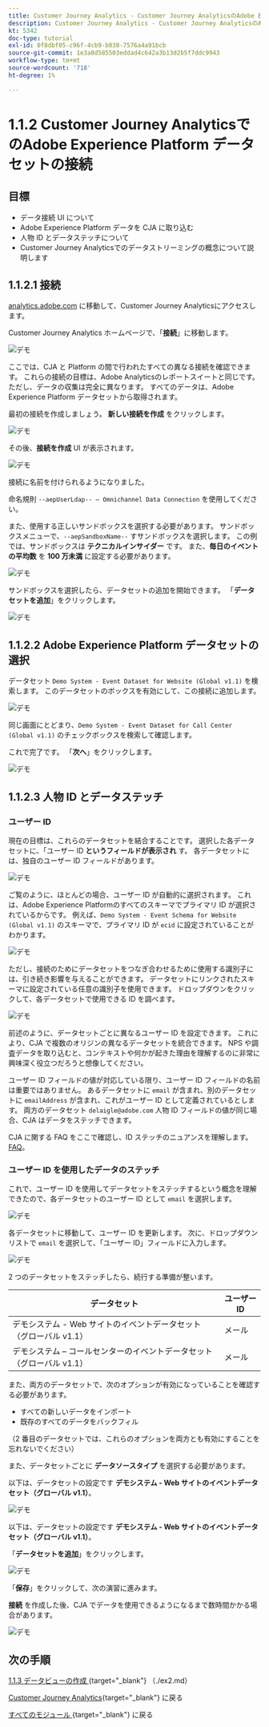 ```yaml
---
title: Customer Journey Analytics - Customer Journey AnalyticsのAdobe Experience Platform データセットの接続
description: Customer Journey Analytics - Customer Journey AnalyticsのAdobe Experience Platform データセットの接続
kt: 5342
doc-type: tutorial
exl-id: 0f8dbf05-c96f-4cb9-b038-7576a4a91bcb
source-git-commit: 1e3a8d585503eddad4c642a3b13d2b5f7ddc9943
workflow-type: tm+mt
source-wordcount: '718'
ht-degree: 1%

---
```


# 1.1.2 Customer Journey AnalyticsでのAdobe Experience Platform データセットの接続

## 目標

- データ接続 UI について
- Adobe Experience Platform データを CJA に取り込む
- 人物 ID とデータステッチについて
- Customer Journey Analyticsでのデータストリーミングの概念について説明します

## 1.1.2.1 接続

[analytics.adobe.com](https://analytics.adobe.com) に移動して、Customer Journey Analyticsにアクセスします。

Customer Journey Analytics ホームページで、「**接続**」に移動します。

![ デモ ](./images/cja2.png)

ここでは、CJA と Platform の間で行われたすべての異なる接続を確認できます。 これらの接続の目標は、Adobe Analyticsのレポートスイートと同じです。 ただし、データの収集は完全に異なります。 すべてのデータは、Adobe Experience Platform データセットから取得されます。

最初の接続を作成しましょう。 **新しい接続を作成** をクリックします。

![ デモ ](./images/cja4.png)

その後、**接続を作成** UI が表示されます。

![ デモ ](./images/cja5.png)

接続に名前を付けられるようになりました。

命名規則 `--aepUserLdap-- – Omnichannel Data Connection` を使用してください。

また、使用する正しいサンドボックスを選択する必要があります。 サンドボックスメニューで、`--aepSandboxName--` すサンドボックスを選択します。 この例では、サンドボックスは **テクニカルインサイダー** です。 また、**毎日のイベントの平均数** を **100 万未満** に設定する必要があります。

![ デモ ](./images/cjasb.png)

サンドボックスを選択したら、データセットの追加を開始できます。 「**データセットを追加**」をクリックします。

![ デモ ](./images/cjasb1.png)

## 1.1.2.2 Adobe Experience Platform データセットの選択

データセット `Demo System - Event Dataset for Website (Global v1.1)` を検索します。 このデータセットのボックスを有効にして、この接続に追加します。

![ デモ ](./images/cja7.png)

同じ画面にとどまり、`Demo System - Event Dataset for Call Center (Global v1.1)` のチェックボックスを検索して確認します。

これで完了です。 「**次へ**」をクリックします。

![ デモ ](./images/cja9.png)

## 1.1.2.3 人物 ID とデータステッチ

### ユーザー ID

現在の目標は、これらのデータセットを結合することです。 選択した各データセットに、「ユーザー ID **というフィールドが表示され** す。 各データセットには、独自のユーザー ID フィールドがあります。

![ デモ ](./images/cja11.png)

ご覧のように、ほとんどの場合、ユーザー ID が自動的に選択されます。 これは、Adobe Experience Platformのすべてのスキーマでプライマリ ID が選択されているからです。 例えば、`Demo System - Event Schema for Website (Global v1.1)` のスキーマで、プライマリ ID が `ecid` に設定されていることがわかります。

![ デモ ](./images/cja13.png)

ただし、接続のためにデータセットをつなぎ合わせるために使用する識別子には、引き続き影響を与えることができます。 データセットにリンクされたスキーマに設定されている任意の識別子を使用できます。 ドロップダウンをクリックして、各データセットで使用できる ID を調べます。

![ デモ ](./images/cja14.png)

前述のように、データセットごとに異なるユーザー ID を設定できます。 これにより、CJA で複数のオリジンの異なるデータセットを統合できます。 NPS や調査データを取り込むと、コンテキストや何かが起きた理由を理解するのに非常に興味深く役立つだろうと想像してください。

ユーザー ID フィールドの値が対応している限り、ユーザー ID フィールドの名前は重要ではありません。 あるデータセットに `email` が含まれ、別のデータセットに `emailAddress` が含まれ、これがユーザー ID として定義されているとします。 両方のデータセット `delaigle@adobe.com` 人物 ID フィールドの値が同じ場合、CJA はデータをステッチできます。

CJA に関する FAQ をここで確認し、ID ステッチのニュアンスを理解します。[FAQ](https://experienceleague.adobe.com/docs/analytics-platform/using/cja-overview/cja-faq.html)。

### ユーザー ID を使用したデータのステッチ

これで、ユーザー ID を使用してデータセットをステッチするという概念を理解できたので、各データセットのユーザー ID として `email` を選択します。

![ デモ ](./images/cja15.png)

各データセットに移動して、ユーザー ID を更新します。 次に、ドロップダウンリストで `email` を選択して、「ユーザー ID」フィールドに入力します。

![ デモ ](./images/cja12a.png)

2 つのデータセットをステッチしたら、続行する準備が整います。

| データセット | ユーザー ID |
| ----------------- |-------------| 
| デモシステム - Web サイトのイベントデータセット（グローバル v1.1） | メール |
| デモシステム – コールセンターのイベントデータセット（グローバル v1.1） | メール |

また、両方のデータセットで、次のオプションが有効になっていることを確認する必要があります。

- すべての新しいデータをインポート
- 既存のすべてのデータをバックフィル

（2 番目のデータセットでは、これらのオプションを両方とも有効にすることを忘れないでください）

また、データセットごとに **データソースタイプ** を選択する必要があります。

以下は、データセットの設定です **デモシステム - Web サイトのイベントデータセット（グローバル v1.1）**。

![ デモ ](./images/cja16a.png)

以下は、データセットの設定です **デモシステム - Web サイトのイベントデータセット（グローバル v1.1）**。

「**データセットを追加**」をクリックします。

![ デモ ](./images/cja16.png)

「**保存**」をクリックして、次の演習に進みます。

**接続** を作成した後、CJA でデータを使用できるようになるまで数時間かかる場合があります。

![ デモ ](./images/cja20.png)

## 次の手順

[1.1.3 データビューの作成 ](./ex3.md){target="_blank"} （./ex2.md） 

[Customer Journey Analytics](./customer-journey-analytics-build-a-dashboard.md){target="_blank"} に戻る

[ すべてのモジュール ](./../../../../overview.md){target="_blank"} に戻る
